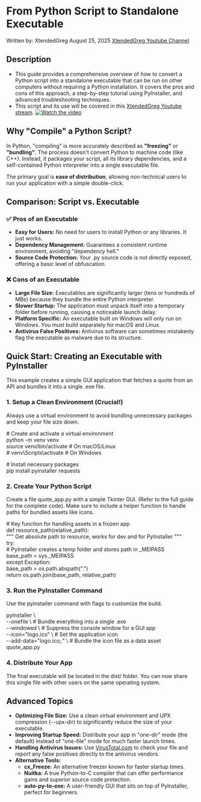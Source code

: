 # **From Python Script to Standalone Executable**
Written by: XtendedGreg August 25, 2025 [XtendedGreg Youtube Channel](https://www.youtube.com/@xtendedgreg)

## Description
- This guide provides a comprehensive overview of how to convert a Python script into a standalone executable that can be run on other computers without requiring a Python installation. It covers the pros and cons of this approach, a step-by-step tutorial using PyInstaller, and advanced troubleshooting techniques.
- This script and its use will be covered in this [XtendedGreg Youtube stream](https://youtube.com/live/fBK00EUrMIo).
[![Watch the video](https://img.youtube.com/vi/fBK00EUrMIo/maxresdefault.jpg)](https://youtube.com/live/fBK00EUrMIo)

## **Why "Compile" a Python Script?**

In Python, "compiling" is more accurately described as **"freezing"** or **"bundling"**. The process doesn't convert Python to machine code (like C++). Instead, it packages your script, all its library dependencies, and a self-contained Python interpreter into a single executable file.

The primary goal is **ease of distribution**, allowing non-technical users to run your application with a simple double-click.

## **Comparison: Script vs. Executable**

### **✅ Pros of an Executable**

* **Easy for Users:** No need for users to install Python or any libraries. It just works.  
* **Dependency Management:** Guarantees a consistent runtime environment, avoiding "dependency hell."  
* **Source Code Protection:** Your .py source code is not directly exposed, offering a basic level of obfuscation.

### **❌ Cons of an Executable**

* **Large File Size:** Executables are significantly larger (tens or hundreds of MBs) because they bundle the entire Python interpreter.  
* **Slower Startup:** The application must unpack itself into a temporary folder before running, causing a noticeable launch delay.  
* **Platform Specific:** An executable built on Windows will only run on Windows. You must build separately for macOS and Linux.  
* **Antivirus False Positives:** Antivirus software can sometimes mistakenly flag the executable as malware due to its structure.

## **Quick Start: Creating an Executable with PyInstaller**

This example creates a simple GUI application that fetches a quote from an API and bundles it into a single .exe file.

### **1\. Setup a Clean Environment (Crucial\!)**

Always use a virtual environment to avoid bundling unnecessary packages and keep your file size down.

\# Create and activate a virtual environment  
python \-m venv venv  
source venv/bin/activate  \# On macOS/Linux  
\# venv\\Scripts\\activate    \# On Windows

\# Install necessary packages  
pip install pyinstaller requests

### **2\. Create Your Python Script**

Create a file quote\_app.py with a simple Tkinter GUI. (Refer to the full guide for the complete code). Make sure to include a helper function to handle paths for bundled assets like icons.

\# Key function for handling assets in a frozen app  
def resource\_path(relative\_path):  
    """ Get absolute path to resource, works for dev and for PyInstaller """  
    try:  
        \# PyInstaller creates a temp folder and stores path in \_MEIPASS  
        base\_path \= sys.\_MEIPASS  
    except Exception:  
        base\_path \= os.path.abspath(".")  
    return os.path.join(base\_path, relative\_path)

### **3\. Run the PyInstaller Command**

Use the pyinstaller command with flags to customize the build.

pyinstaller \\  
  \--onefile \\         \# Bundle everything into a single .exe  
  \--windowed \\        \# Suppress the console window for a GUI app  
  \--icon="logo.ico" \\   \# Set the application icon  
  \--add-data="logo.ico;." \\ \# Bundle the icon file as a data asset  
  quote\_app.py

### **4\. Distribute Your App**

The final executable will be located in the dist/ folder. You can now share this single file with other users on the same operating system.

## **Advanced Topics**

* **Optimizing File Size:** Use a clean virtual environment and UPX compression (--upx-dir) to significantly reduce the size of your executable.  
* **Improving Startup Speed:** Distribute your app in "one-dir" mode (the default) instead of "one-file" mode for much faster launch times.  
* **Handling Antivirus Issues:** Use [VirusTotal.com](https://www.virustotal.com) to check your file and report any false positives directly to the antivirus vendors.  
* **Alternative Tools:**  
  * **cx\_Freeze:** An alternative freezer known for faster startup times.  
  * **Nuitka:** A true Python-to-C compiler that can offer performance gains and superior source code protection.  
  * **auto-py-to-exe:** A user-friendly GUI that sits on top of PyInstaller, perfect for beginners.

